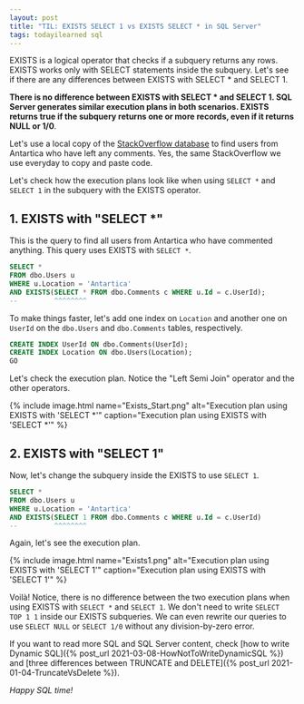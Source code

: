 ```yaml
---
layout: post
title: "TIL: EXISTS SELECT 1 vs EXISTS SELECT * in SQL Server"
tags: todayilearned sql
---
```


EXISTS is a logical operator that checks if a subquery returns any rows. EXISTS works only with SELECT statements inside the subquery. Let's see if there are any differences between EXISTS with SELECT * and SELECT 1.

**There is no difference between EXISTS with SELECT * and SELECT 1. SQL Server generates similar execution plans in both scenarios. EXISTS returns true if the subquery returns one or more records, even if it returns NULL or 1/0**.

Let's use a local copy of the [StackOverflow database](https://www.brentozar.com/archive/2015/10/how-to-download-the-stack-overflow-database-via-bittorrent/) to find users from Antartica who have left any comments. Yes, the same StackOverflow we use everyday to copy and paste code.

Let's check how the execution plans look like when using `SELECT *` and `SELECT 1` in the subquery with the EXISTS operator.

## 1. EXISTS with "SELECT *"

This is the query to find all users from Antartica who have commented anything. This query uses EXISTS with `SELECT *`.

```sql
SELECT *
FROM dbo.Users u
WHERE u.Location = 'Antartica'
AND EXISTS(SELECT * FROM dbo.Comments c WHERE u.Id = c.UserId);
--         ^^^^^^^^
```

To make things faster, let's add one index on `Location` and another one on `UserId` on the `dbo.Users` and `dbo.Comments` tables, respectively.

```sql
CREATE INDEX UserId ON dbo.Comments(UserId);
CREATE INDEX Location ON dbo.Users(Location);
GO
```

Let's check the execution plan. Notice the "Left Semi Join" operator and the other operators.

{% include image.html name="Exists_Start.png" alt="Execution plan using EXISTS with 'SELECT *'" caption="Execution plan using EXISTS with 'SELECT *'" %}

## 2. EXISTS with "SELECT 1"

Now, let's change the subquery inside the EXISTS to use `SELECT 1`.

```sql
SELECT *
FROM dbo.Users u
WHERE u.Location = 'Antartica'
AND EXISTS(SELECT 1 FROM dbo.Comments c WHERE u.Id = c.UserId)
--         ^^^^^^^^
```

Again, let's see the execution plan.

{% include image.html name="Exists1.png" alt="Execution plan using EXISTS with 'SELECT 1'" caption="Execution plan using EXISTS with 'SELECT 1'" %}

Voilà! Notice, there is no difference between the two execution plans when using EXISTS with `SELECT *` and `SELECT 1`. We don't need to write `SELECT TOP 1 1` inside our EXISTS subqueries. We can even rewrite our queries to use `SELECT NULL` or `SELECT 1/0` without any division-by-zero error.

If you want to read more SQL and SQL Server content, check [how to write Dynamic SQL]({% post_url 2021-03-08-HowNotToWriteDynamicSQL %}) and [three differences between TRUNCATE and DELETE]({% post_url 2021-01-04-TruncateVsDelete %}).

_Happy SQL time!_

